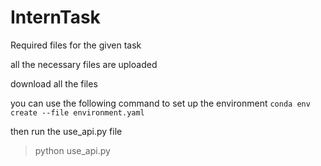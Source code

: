 # InternTask


Required files for the given task 

all the necessary files are uploaded

download all the files 

you can use the following command to set up the environment
`conda env create --file environment.yaml`

then run the use_api.py file
> python use_api.py
